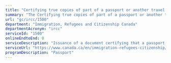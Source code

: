 ```yaml
---
title: "Certifying true copies of part of a passport or another travel document"
summary: "The Certifying true copies of part of a passport or another travel document service from Immigration, Refugees and Citizenship Canada is not available end-to-end online, according to the GC Service Inventory."
url: "gc/ircc/1500"
department: "Immigration, Refugees and Citizenship Canada"
departmentAcronym: "ircc"
serviceId: "1500"
onlineEndtoEnd: 0
serviceDescription: "Issuance of a document certifying that a passport is authentic. Issuance of a certified copy of a passport or other travel document."
serviceUrl: "https://www.canada.ca/en/immigration-refugees-citizenship/services/canadian-passports/certified-true-copies.html"
programDescription: "Passport"
---
```

